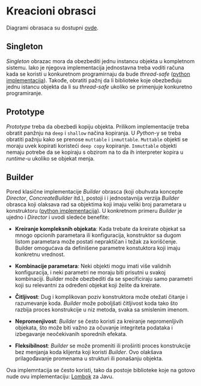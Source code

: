 # Kreacioni obrasci

Diagrami obrasaca su dostupni [ovde](https://www.igordejanovic.net/courses/sok/02-kreacioni/).

## Singleton

*Singleton* obrazac mora da obezbediti jednu instancu objekta u kompletnom sistemu. Iako je njegova implementacija
jednostavna treba voditi računa kada se koristi u konkuretnom programirnaju da bude *thread-safe*
([python implementacija](primeri/singleton.py)).
Takođe, obratiti pažnj da li biblioteke koje obezbeđuju jednu istancu objekta da li su *thread-safe* ukoliko se
primenjuje konkuretno programiranje.

## Prototype

*Prototype* treba da obezbedi kopiju objekta. Prilikom implementacije treba obratit panžnju na `deep` i `shallow` načina
kopiranja. U *Python*-y se treba obratiti pažnju kako se prenose `muttable` i `inmuttable`. `Muttable` objekti se
moraju uvek kopirati koristeći `deep copy` kopiranje. `Inmuttable` objekti nemaju potrebe da se kopiraju s obzirom na to
da ih interpreter kopira u *runtime*-u ukoliko se objekat menja.

## Builder

Pored klasične implementacije *Builder* obrasca (koji obuhvata koncepte *Director*, *ConcreateBuilder* itd.), postoji i
i jednostavnija verzija *Builder* obrasca koji olaksava rad sa objektima koji imaju veliki broj parametara u
konstruktoru ([python implementacija](primeri/builder.py)). U konkretnom primeru *Builder* je ujedno i *Director* i
uvodi sledeće benefite:

- **Kreiranje kompleksnih objekata**: Kada trebate da kreirate objekat sa mnogo opcionih parametara ili konfiguracija,
  konstruktor sa dugom listom parametara može postati nepraktičan i težak za korišćenje. Builder omogućava da definišene
  parametre konstuktora koji imaju konkretnu vrednost.

- **Kombinacije parametara**: Neki objekti mogu imati više validnih konfiguracija, i neki parametri ne moraju biti
  prisutni u svakoj kombinaciji. Builder može obezbediti da se specificiraju samo parametri koji su relevantni za
  određeni objekat koji želite da kreirate.

- **Čitljivost**: Dug i komplikovan poziv konstruktora može otežati čitanje i razumevanje koda. *Builder* može
  poboljšati čitljivost koda tako što razbija proces konstrukcije u niz metoda, svaka sa smislenim imenom.

- **Nepromenjivost**: *Builder* se često koristi za kreiranje nepromenljivih objekata, što može biti važno za očuvanje
  integriteta podataka i izbegavanje neočekivanih sporednih efekata.

- **Fleksibilnost**: *Builder* se može promeniti ili proširiti proces konstrukcije bez menjanja koda klijenta koji
  koristi *Builder*. Ovo olakšava prilagođavanje promenama u strukturi ili ponašanju objekta.

Ova implemntacija se često koristi, tako da postoje biblioteke koje na gotovo nude ovu
implementaciju: [Lombok](https://projectlombok.org/features/Builder) za Javu.